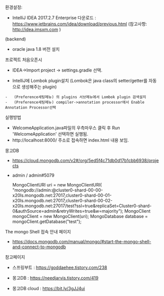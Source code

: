 환경설정:

  - IntelliJ IDEA 2017.2.7 Enterprise 다운로드 : https://www.jetbrains.com/idea/download/previous.html (참고사항: http://idea.imsxm.com )

  (backend)
  - oracle java 1.8 버전 설치
 

프로젝트 처음오픈시
  -  IDEA->Import project -> settings.gradle 선택. 
  
  -  IntelliJ에 Lombok plugin설치 (Lombok은 java class의 setter/getter를 자동으로 생성해주는 plugin)
  
    -   (Preference세팅메뉴) 의 plugins 서브메뉴에서 Lombok plugin 검색설치
    -   (Preference세팅메뉴) compiler->annotation processor에서 Enable Annotation Processor선택
 

실행방법
 - WelcomeApplication.java파일의 우측마우스 클릭 후 Run 'WelcomeApplication' 선택하면 실행됨. 
 - http://localhost:8000/  주소로 접속하면 index.html 내용 보임.



몽고DB
- https://cloud.mongodb.com/v2#/org/5ed5f4c71db0d17b1cbb6938/projects
- admin / admin#5079


    MongoClientURI uri = new MongoClientURI(
    "mongodb://admin:<password>@cluster0-shard-00-00-x20ls.mongodb.net:27017,cluster0-shard-00-01-x20ls.mongodb.net:27017,cluster0-shard-00-02-x20ls.mongodb.net:27017/test?ssl=true&replicaSet=Cluster0-shard-0&authSource=admin&retryWrites=true&w=majority");
    MongoClient mongoClient = new MongoClient(uri);
    MongoDatabase database = mongoClient.getDatabase("test");


The mongo Shell 접속 안내 페이지 
- https://docs.mongodb.com/manual/mongo/#start-the-mongo-shell-and-connect-to-mongodb
 
참고페이지

- 스프링부트 : https://goddaehee.tistory.com/238

- 몽고DB : https://needjarvis.tistory.com/419

- 몽고DB cloud : https://bit.ly/3gJJ4ui




